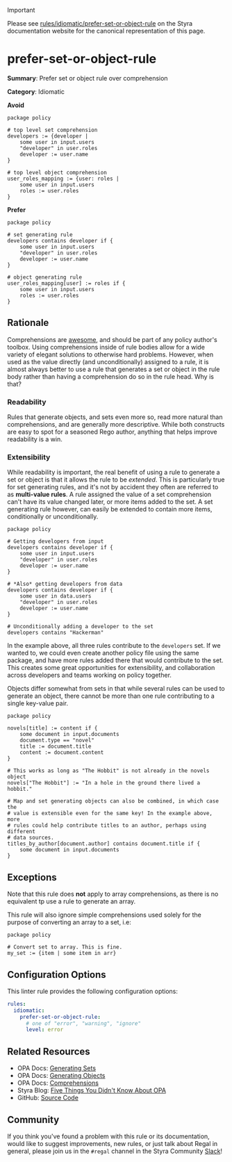> [!IMPORTANT]
> Please see [rules/idiomatic/prefer-set-or-object-rule](https://docs.styra.com/regal/rules/idiomatic/prefer-set-or-object-rule) on the Styra documentation website for the canonical representation of this page.

# prefer-set-or-object-rule

**Summary**: Prefer set or object rule over comprehension

**Category**: Idiomatic

**Avoid**
````rego
package policy

# top level set comprehension
developers := {developer |
    some user in input.users
    "developer" in user.roles
    developer := user.name
}

# top level object comprehension
user_roles_mapping := {user: roles |
    some user in input.users
    roles := user.roles
}
````

**Prefer**
````rego
package policy

# set generating rule
developers contains developer if {
    some user in input.users
    "developer" in user.roles
    developer := user.name
}

# object generating rule
user_roles_mapping[user] := roles if {
    some user in input.users
    roles := user.roles
}
````

## Rationale

Comprehensions are [awesome](https://www.styra.com/blog/five-things-you-didnt-know-about-opa/), and should be part of
any policy author's toolbox. Using comprehensions inside of rule bodies allow for a wide variety of elegant solutions to
otherwise hard problems. However, when used as the value directly (and unconditionally) assigned to a rule, it is almost
always better to use a rule that generates a set or object in the rule body rather than having a comprehension do so in
the rule head. Why is that?

### Readability

Rules that generate objects, and sets even more so, read more natural than comprehensions, and are generally more
descriptive. While both constructs are easy to spot for a seasoned Rego author, anything that helps improve readability
is a win.

### Extensibility

While readability is important, the real benefit of using a rule to generate a set or object is that it allows the rule
to be _extended_. This is particularly true for set generating rules, and it's not by accident they often are referred
to as **multi-value rules**. A rule assigned the value of a set comprehension can't have its value changed later, or
more items added to the set. A set generating rule however, can easily be extended to contain more items, conditionally
or unconditionally.

```rego
package policy

# Getting developers from input
developers contains developer if {
    some user in input.users
    "developer" in user.roles
    developer := user.name
}

# *Also* getting developers from data
developers contains developer if {
    some user in data.users
    "developer" in user.roles
    developer := user.name
}

# Unconditionally adding a developer to the set
developers contains "Hackerman"
```

In the example above, all three rules contribute to the `developers` set. If we wanted to, we could even create another
policy file using the same package, and have more rules added there that would contribute to the set. This creates some
great opportunities for extensibility, and collaboration across developers and teams working on policy together.

Objects differ somewhat from sets in that while several rules can be used to generate an object, there cannot be more
than one rule contributing to a single key-value pair.

```rego
package policy

novels[title] := content if {
    some document in input.documents
    document.type == "novel"
    title := document.title
    content := document.content
}

# This works as long as "The Hobbit" is not already in the novels object
novels["The Hobbit"] := "In a hole in the ground there lived a hobbit."

# Map and set generating objects can also be combined, in which case the
# value is extensible even for the same key! In the example above, more
# rules could help contribute titles to an author, perhaps using different
# data sources.
titles_by_author[document.author] contains document.title if {
    some document in input.documents
}
```

## Exceptions

Note that this rule does **not** apply to array comprehensions, as there is no equivalent tp use a rule to generate an
array.

This rule will also ignore simple comprehensions used solely for the purpose of converting an array to a set, i.e:

```rego
package policy

# Convert set to array. This is fine.
my_set := {item | some item in arr}
```

## Configuration Options

This linter rule provides the following configuration options:

```yaml
rules:
  idiomatic:
    prefer-set-or-object-rule:
      # one of "error", "warning", "ignore"
      level: error
```

## Related Resources

- OPA Docs: [Generating Sets](https://www.openpolicyagent.org/docs/policy-language/#generating-sets)
- OPA Docs: [Generating Objects](https://www.openpolicyagent.org/docs/policy-language/#generating-objects)
- OPA Docs: [Comprehensions](https://www.openpolicyagent.org/docs/policy-language/#comprehensions)
- Styra Blog: [Five Things You Didn't Know About OPA](https://www.styra.com/blog/five-things-you-didnt-know-about-opa/)
- GitHub: [Source Code](https://github.com/StyraInc/regal/blob/main/bundle/regal/rules/idiomatic/prefer-set-or-object-rule/prefer_set_or_object_rule.rego)

## Community

If you think you've found a problem with this rule or its documentation, would like to suggest improvements, new rules,
or just talk about Regal in general, please join us in the `#regal` channel in the Styra Community
[Slack](https://inviter.co/styra)!
